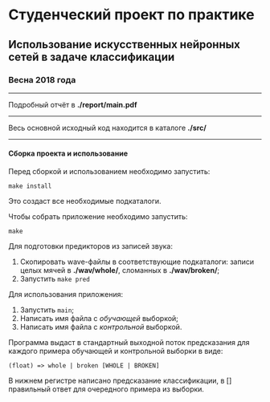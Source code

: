 # Студенческий проект по практике
## Использование искусственных нейронных сетей в задаче классификации
### Весна 2018 года

---

Подробный отчёт в **./report/main.pdf**

---

Весь основной исходный код находится в каталоге **./src/**

---

#### Сборка проекта и использование

Перед сборкой и использованием необходимо запустить:

    make install

Это создаст все необходимые подкаталоги.


Чтобы собрать приложение необходимо запустить:

    make


Для подготовки предикторов из записей звука:

1. Скопировать wave-файлы в соответствующие подкаталоги: записи целых мячей в **./wav/whole/**,
сломанных в **./wav/broken/**;
2. Запустить `make pred`

Для использования приложения:

1. Запустить `main`;
2. Написать имя файла с _обучающей_ выборкой;
3. Написать имя файла с _контрольной_ выборкой.


Программа выдаст в стандартный выходной поток предсказания для каждого примера обучающей и контрольной выборки
в виде:

    (float) => whole | broken [WHOLE | BROKEN]

В нижнем регистре написано предсказание классификации, в \[\] правильный ответ для очередного примера из выборки.